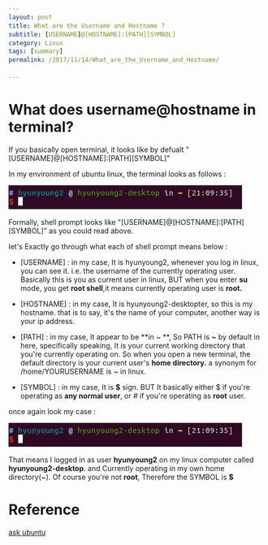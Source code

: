 ```yaml
---
layout: post
title: What are the Username and Hostname ?
subtitle: [USERNAME]@[HOSTNAME]:[PATH][SYMBOL]
category: Linux
tags: [summary]
permalink: /2017/11/14/What_are_the_Username_and_Hostname/

---
```



# What does username@hostname in terminal?

If you basically open terminal, it looks like by defualt "[USERNAME]@[HOSTNAME]:[PATH][SYMBOL]"

In my environment of ubuntu linux, the terminal looks as follows :

![](/img/Image/Linux/2017-11-14-What_are_the_Username_and_Hostname/Terminal.png)

Formally, shell prompt looks like "[USERNAME]@[HOSTNAME]:[PATH][SYMBOL]" as you could read above.

let's Exactly go through what each of shell prompt means below :

- [USERNAME] : in my case, It is hyunyoung2, whenever you log in linux, you can see it. i.e. the username of the currently operating user. Basically this is you as current user in linux, BUT when you enter **su** mode, you get **root shell**,it means currently operating user is **root.**

- [HOSTNAME] : in my case, It is hyunyoung2-desktopter, so this is my hostname. that is to say, it's the name of your computer, another way is your ip address.

- [PATH] : in my case, It appear to be **in ~ **, So PATH is **~** by default in here, specifically speaking, It is your current working directory that you're currently operating on. So when you open a new terminal, the default directory is your current user's **home directory.** a synonym for  /home/YOURUSERNAME is ~ in linux.

- [SYMBOL] : in my case, It is **$** sign. BUT It basically either $ if you're operating as **any normal user**, or # if you're operating as **root** user.

once again look my case :

![](/img/Image/Linux/2017-11-14-What_are_the_Username_and_Hostname/Terminal.png)

 That means I logged in as user **hyunyoung2** on my linux computer called **hyunyoung2-desktop**. and Currently operating in my own home directory(~). Of course you're not **root**, Therefore the SYMBOL is **$**


# Reference 

 [ask ubuntu](https://askubuntu.com/questions/6114/what-does-the-name-after-at-terminal-prompt-mean)
